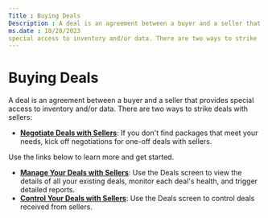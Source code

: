 ```yaml
---
Title : Buying Deals
Description : A deal is an agreement between a buyer and a seller that provides
ms.date : 10/28/2023
special access to inventory and/or data. There are two ways to strike
---
```



# Buying Deals



A deal is an agreement between a buyer and a seller that provides
special access to inventory and/or data. There are two ways to strike
deals with sellers:

- **<a href="negotiate-deals-with-sellers.md" class="xref">Negotiate Deals
  with Sellers</a>**: If you don't find packages that meet your needs,
  kick off negotiations for one-off deals with sellers.

Use the links below to learn more and get started.

- **<a href="manage-your-deals-with-sellers.md" class="xref">Manage Your
  Deals with Sellers</a>**: Use the Deals screen to view the details of
  all your existing deals, monitor each deal's health, and trigger
  detailed reports.
- **<a href="control-your-deals-with-sellers.md" class="xref">Control Your
  Deals with Sellers</a>**: Use the Deals screen to control deals
  received from sellers.





